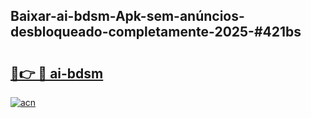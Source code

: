 ## Baixar-ai-bdsm-Apk-sem-anúncios-desbloqueado-completamente-2025-#421bs

# <h2><a href="https://ainizakaria.my?title=ai-bdsm&ref=22M">🔗👉 🔴 ai-bdsm</a></h2>

[![acn](https://github.com/user-attachments/assets/0f9c940e-d8b0-45ae-aac7-cd30a18b3e1c)](https://ainizakaria.my?title=ai-bdsm&ref=22M)

